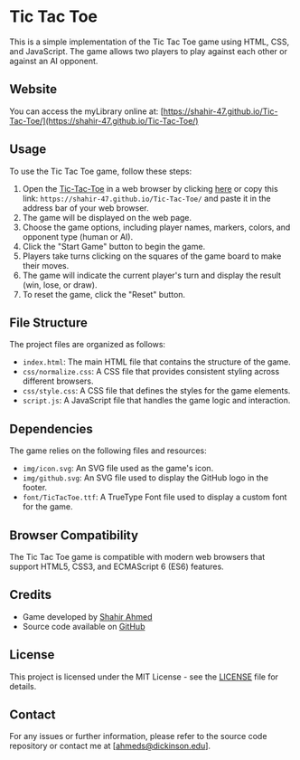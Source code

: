 # Tic Tac Toe
This is a simple implementation of the Tic Tac Toe game using HTML, CSS, and JavaScript. The game allows two players to play against each other or against an AI opponent.

## Website
You can access the myLibrary online at: [https://shahir-47.github.io/Tic-Tac-Toe/](https://shahir-47.github.io/Tic-Tac-Toe/)
## Usage
To use the Tic Tac Toe game, follow these steps:

1. Open the [Tic-Tac-Toe](https://shahir-47.github.io/Tic-Tac-Toe/) in a web browser by clicking [here](https://shahir-47.github.io/Tic-Tac-Toe/) or copy this link: `https://shahir-47.github.io/Tic-Tac-Toe/` and paste it in the address bar of your web browser.
3. The game will be displayed on the web page.
4. Choose the game options, including player names, markers, colors, and opponent type (human or AI).
5. Click the "Start Game" button to begin the game.
6. Players take turns clicking on the squares of the game board to make their moves.
7. The game will indicate the current player's turn and display the result (win, lose, or draw).
8. To reset the game, click the "Reset" button.

## File Structure
The project files are organized as follows:

- `index.html`: The main HTML file that contains the structure of the game.
- `css/normalize.css`: A CSS file that provides consistent styling across different browsers.
- `css/style.css`: A CSS file that defines the styles for the game elements.
- `script.js`: A JavaScript file that handles the game logic and interaction.

## Dependencies
The game relies on the following files and resources:

- `img/icon.svg`: An SVG file used as the game's icon.
- `img/github.svg`: An SVG file used to display the GitHub logo in the footer.
- `font/TicTacToe.ttf`: A TrueType Font file used to display a custom font for the game.

## Browser Compatibility
The Tic Tac Toe game is compatible with modern web browsers that support HTML5, CSS3, and ECMAScript 6 (ES6) features.

## Credits
- Game developed by [Shahir Ahmed](https://github.com/shahir-47)
- Source code available on [GitHub](https://github.com/shahir-47/Tic-Tac-Toe)

## License
This project is licensed under the MIT License - see the [LICENSE](LICENSE) file for details.

## Contact
For any issues or further information, please refer to the source code repository or contact me at [ahmeds@dickinson.edu].
